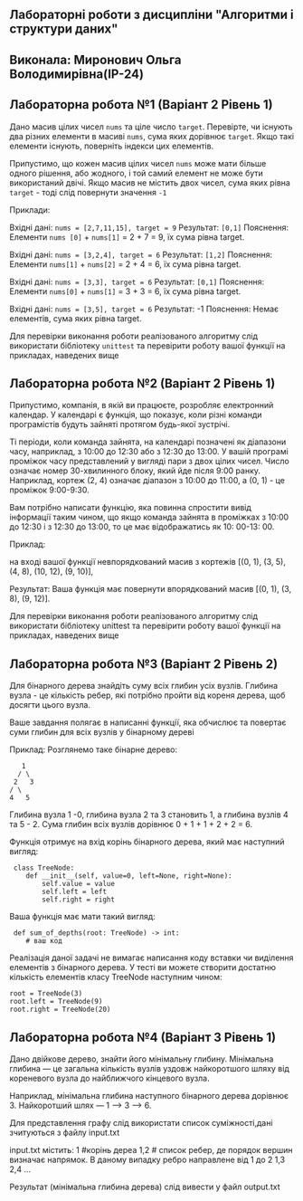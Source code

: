 ## Лабораторні роботи з дисципліни "Алгоритми і структури даних"

## Виконала: Миронович Ольга Володимирівна(ІР-24)
## Лабораторна робота №1 (Варіант 2 Рівень 1)

Дано масив цілих чисел `nums` та ціле число `target`. Перевірте, чи існують два різних елементи в масиві `nums`, сума яких дорівнює `target`. Якщо такі елементи існують, поверніть індекси цих елементів.

Припустимо, що кожен масив цілих чисел `nums` може мати більше одного рішення, або жодного, і той самий елемент не може бути використаний двічі. Якщо масив не містить двох чисел, сума яких рівна `target` - тоді слід повернути значення `-1`

Приклади:

Вхідні дані: `nums = [2,7,11,15], target = 9`
Результат: `[0,1]`
Пояснення: Елементи `nums [0]` + `nums[1]` = 2 + 7 = 9, їх сума рівна target.

Вхідні дані: `nums = [3,2,4], target = 6`
Результат: `[1,2]`
Пояснення: Елементи `nums[1]` + `nums[2]` = 2 + 4 = 6, їх сума рівна target.

Вхідні дані: `nums = [3,3], target = 6`
Результат: `[0,1]`
Пояснення: Елементи `nums[0]` + `nums[1]` = 3 + 3 = 6, їх сума рівна target.

Вхідні дані: `nums = [3,5], target = 6`
Результат:  -1
Пояснення: Немає елементів, сума яких рівна target.

Для перевірки виконання роботи реалізованого алгоритму слід використати бібліотеку `unittest` та перевірити роботу вашої функції на прикладах, наведених вище
## Лабораторна робота №2 (Варіант 2 Рівень 1)
Припустимо, компанія, в якій ви працюєте, розробляє електронний календар. У календарі є функція, що показує, коли різні команди програмістів будуть зайняті протягом будь-якої зустрічі.

Ті періоди, коли команда зайнята, на календарі позначені як діапазони часу, наприклад, з 10:00 до 12:30 або з 12:30 до 13:00. У вашій програмі проміжок часу представлений у вигляді пари з двох цілих чисел. Число означає номер 30-хвилинного блоку, який йде після 9:00 ранку. Наприклад, кортеж (2, 4) означає діапазон з 10:00 до 11:00, а (0, 1) - це проміжок 9:00-9:30.

Вам потрібно написати функцію, яка повинна спростити вивід інформації таким чином, що якщо команда зайнята в проміжках з 10:00 до 12:30 і з 12:30 до 13:00, то це має відображатись  як 10: 00-13: 00.

Приклад:

на вході вашої функції невпорядкований масив з кортежів [(0, 1), (3, 5), (4, 8), (10, 12), (9, 10)],

Результат: Ваша функція має повернути впорядкований масив  [(0, 1), (3, 8), (9, 12)].

Для перевірки виконання роботи реалізованого алгоритму слід використати бібліотеку unittest та перевірити роботу вашої функції на прикладах, наведених вище

## Лабораторна робота №3 (Варіант 2 Рівень 2)
Для бінарного дерева знайдіть суму всіх глибин усіх вузлів. Глибина вузла - це кількість ребер, які потрібно пройти від кореня дерева, щоб досягти цього вузла.

Ваше завдання полягає в написанні функції, яка обчислює та повертає суми глибин для всіх вузлів у бінарному дереві

 Приклад: Розглянемо таке бінарне дерево:
 ```
    1
   / \
  2   3
 / \
4   5
```
Глибина вузла 1 -0, глибина вузла 2 та 3 становить 1, а глибина вузлів 4 та 5 - 2. Сума глибин всіх вузлів дорівнює 0 + 1 + 1 + 2 + 2 = 6.

Функція отримує на вхід корінь бінарного дерева, який має наступний вигляд:
```
 class TreeNode:
    def __init__(self, value=0, left=None, right=None):
        self.value = value
        self.left = left
        self.right = right
```
Ваша функція має мати такий вигляд:
```
 def sum_of_depths(root: TreeNode) -> int:
    # ваш код

```

 Реалізація даної задачі не вимагає написання коду вставки чи виділення елементів з бінарного дерева. У тесті ви можете створити достатню кількість елементів класу TreeNode наступним чином:
    
```
root = TreeNode(3)
root.left = TreeNode(9)
root.right = TreeNode(20)

```
## Лабораторна робота №4 (Варіант 3 Рівень 1)
Дано двійкове дерево, знайти його мінімальну глибину. Мінімальна глибина — це загальна кількість вузлів уздовж найкоротшого шляху від кореневого вузла до найближчого кінцевого вузла.

Наприклад, мінімальна глибина наступного бінарного дерева дорівнює 3. Найкоротший шлях — 1 —> 3 —> 6.

Для представлення графу слід використати список суміжності,дані зчитуються з файлу input.txt

input.txt містить:
1 #корінь дереа
1,2 # список ребер, де порядок вершин визначає напрямок. В даному випадку ребро направлене від 1 до 2
1,3
2,4
…


Результат (мінімальна глибина дерева) слід вивести у файл output.txt


